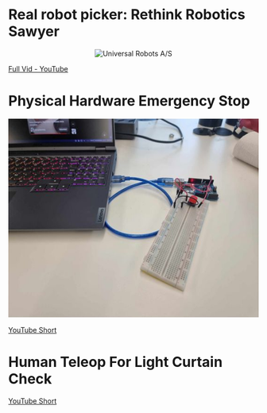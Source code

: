 # Real robot picker: Rethink Robotics Sawyer
<p align="center">
  <img height="400" alt="Universal Robots A/S" src="/wiki/media/demo.gif">
</p>

[Full Vid - YouTube](https://youtu.be/cUh4krTrBI8?si=J7-2VY889GC0pFnT)

# Physical Hardware Emergency Stop
<p align="center">
  <img height="400" alt="physical_button" src="/wiki/media/physical_estop.jpg">
</p>

[YouTube Short](https://youtube.com/shorts/7t4vNS0YFIg?si=9_PYrffwCSsbJdnx)

# Human Teleop For Light Curtain Check

[YouTube Short](https://youtube.com/shorts/7t4vNS0YFIg?si=ReuUT4ASnj1nWFi9)
